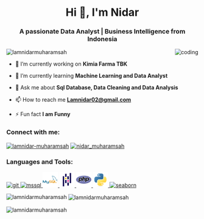 <h1 align="center">Hi 👋, I'm Nidar</h1>
<h3 align="center">A passionate Data Analyst | Business Intelligence from Indonesia</h3>
<img align="right" alt="coding" widht="100" src="https://miro.medium.com/max/1272/1*ZSVmWGcc1weENb0ShawWxw.gif">

<p align="left"> <img src="https://komarev.com/ghpvc/?username=lamnidarmuharamsah&label=Profile%20views&color=0e75b6&style=flat" alt="lamnidarmuharamsah" /> </p>

- 🔭 I’m currently working on **Kimia Farma TBK**

- 🌱 I’m currently learning **Machine Learning and Data Analyst**

- 💬 Ask me about **Sql Database, Data Cleaning and Data Analysis**

- 📫 How to reach me **Lamnidar02@gmail.com**

- ⚡ Fun fact **I am Funny**

<h3 align="left">Connect with me:</h3>
<p align="left">
<a href="https://linkedin.com/in/lamnidar-muharamsah" target="blank"><img align="center" src="https://raw.githubusercontent.com/rahuldkjain/github-profile-readme-generator/master/src/images/icons/Social/linked-in-alt.svg" alt="lamnidar-muharamsah" height="30" width="40" /></a>
<a href="https://instagram.com/nidar_muharamsah" target="blank"><img align="center" src="https://raw.githubusercontent.com/rahuldkjain/github-profile-readme-generator/master/src/images/icons/Social/instagram.svg" alt="nidar_muharamsah" height="30" width="40" /></a>
</p>

<h3 align="left">Languages and Tools:</h3>
<p align="left"> <a href="https://git-scm.com/" target="_blank" rel="noreferrer"> <img src="https://www.vectorlogo.zone/logos/git-scm/git-scm-icon.svg" alt="git" width="40" height="40"/> </a> <a href="https://www.microsoft.com/en-us/sql-server" target="_blank" rel="noreferrer"> <img src="https://www.svgrepo.com/show/303229/microsoft-sql-server-logo.svg" alt="mssql" width="40" height="40"/> </a> <a href="https://www.mysql.com/" target="_blank" rel="noreferrer"> <img src="https://raw.githubusercontent.com/devicons/devicon/master/icons/mysql/mysql-original-wordmark.svg" alt="mysql" width="40" height="40"/> </a> <a href="https://pandas.pydata.org/" target="_blank" rel="noreferrer"> <img src="https://raw.githubusercontent.com/devicons/devicon/2ae2a900d2f041da66e950e4d48052658d850630/icons/pandas/pandas-original.svg" alt="pandas" width="40" height="40"/> </a> <a href="https://www.php.net" target="_blank" rel="noreferrer"> <img src="https://raw.githubusercontent.com/devicons/devicon/master/icons/php/php-original.svg" alt="php" width="40" height="40"/> </a> <a href="https://www.python.org" target="_blank" rel="noreferrer"> <img src="https://raw.githubusercontent.com/devicons/devicon/master/icons/python/python-original.svg" alt="python" width="40" height="40"/> </a> <a href="https://seaborn.pydata.org/" target="_blank" rel="noreferrer"> <img src="https://seaborn.pydata.org/_images/logo-mark-lightbg.svg" alt="seaborn" width="40" height="40"/> </a> </p>

<p><img align="left" src="https://github-readme-stats.vercel.app/api/top-langs?username=lamnidarmuharamsah&show_icons=true&locale=en&layout=compact" alt="lamnidarmuharamsah" /></p>

<p>&nbsp;<img align="center" src="https://github-readme-stats.vercel.app/api?username=lamnidarmuharamsah&show_icons=true&locale=en" alt="lamnidarmuharamsah" /></p>

<p><img align="center" src="https://github-readme-streak-stats.herokuapp.com/?user=lamnidarmuharamsah&" alt="lamnidarmuharamsah" /></p>
